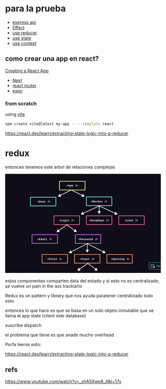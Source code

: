 # para la prueba

- [express api](https://expressjs.com/en/api.html)
- [Effect](https://react.dev/reference/react/useEffect)
- [use reducer](https://react.dev/reference/react/useReducer)
- [use state](https://react.dev/reference/react/useState)
- [use context](https://react.dev/reference/react/useContext)

## como crear una app en react?

[Creating a React App](https://react.dev/learn/creating-a-react-app)

- [Next](https://nextjs.org/docs)
- [react router](https://reactrouter.com/start/framework/installation)
- [expo](https://expo.dev/)

### from scratch

using [vite](https://vite.dev/)

```bash
npm create vite@latest my-app -- --template react
```

https://react.dev/learn/extracting-state-logic-into-a-reducer


# redux

entonces tenemos este arbol de relaciones complejas

![](img/0000.png)

estos componentes comparten data del estado y si esto no es centralizado, se vuelve un pain in the ass trackiarlo

Redux es un pattern y library que nos ayuda paratener centralizado todo esto

entonces lo que hace es que se basa en un solo objeto inmutable que se llama el app state (client side database)

suscribe dispatch

el problema que tiene es que anade mucho overhead

Porfa leerse esto:

https://react.dev/learn/extracting-state-logic-into-a-reducer


## refs

https://www.youtube.com/watch?v=_shA5Xwe8_4&t=17s